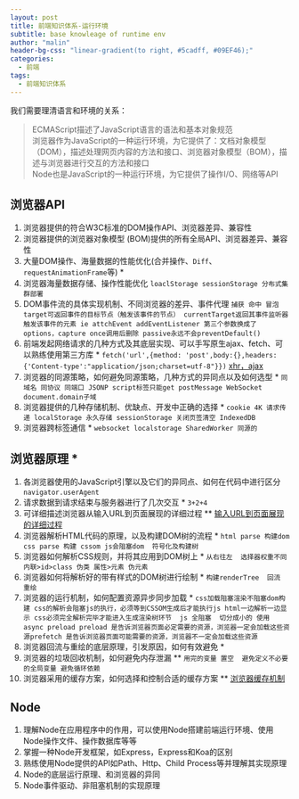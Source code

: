 ```yaml
---
layout: post
title: 前端知识体系-运行环境
subtitle: base knowleage of runtime env
author: "malin"
header-bg-css: "linear-gradient(to right, #5cadff, #09EF46);"
categories:
  - 前端
tags:
  - 前端知识体系
---
```


我们需要理清语言和环境的关系：

> ECMAScript描述了JavaScript语言的语法和基本对象规范  
> 浏览器作为JavaScript的一种运行环境，为它提供了：文档对象模型（DOM），描述处理网页内容的方法和接口、浏览器对象模型（BOM），描述与浏览器进行交互的方法和接口  
> Node也是JavaScript的一种运行环境，为它提供了操作I/O、网络等API

## 浏览器API

1. 浏览器提供的符合W3C标准的DOM操作API、浏览器差异、兼容性
2. 浏览器提供的浏览器对象模型 (BOM)提供的所有全局API、浏览器差异、兼容性
3. 大量DOM操作、海量数据的性能优化(合并操作、`Diff`、`requestAnimationFrame`等) *
4. 浏览器海量数据存储、操作性能优化 `loaclStorage sessionStorage 分布式集群部署`
5. DOM事件流的具体实现机制、不同浏览器的差异、事件代理  `捕获 命中 冒泡 target可返回事件的目标节点（触发该事件的节点） currentTarget返回其事件监听器触发该事件的元素 ie attchEvent addEventListener 第三个参数换成了options，capture once调用后删除 passive永远不会preventDefault()`
6. 前端发起网络请求的几种方式及其底层实现、可以手写原生ajax、fetch、可以熟练使用第三方库 * `fetch('url',{method: 'post',body:{},headers:{'Content-type':"application/json;charset=utf-8"}})` [xhr，ajax](https://blog.csdn.net/qq940853667/article/details/71178236)
7. 浏览器的同源策略，如何避免同源策略，几种方式的异同点以及如何选型 * `同域名 同协议 同端口 JSONP script标签只能get postMessage WebSocket document.domain子域`
8. 浏览器提供的几种存储机制、优缺点、开发中正确的选择 *  `cookie 4K 请求传递 localStorage 永久存储 sessionStorage 关闭页签清空 IndexedDB`
9. 浏览器跨标签通信 * `websocket localstorage SharedWorker 同源的`

<!--more-->
## 浏览器原理 *

1. 各浏览器使用的JavaScript引擎以及它们的异同点、如何在代码中进行区分 `navigator.userAgent`
2. 请求数据到请求结束与服务器进行了几次交互 *  `3+2+4`
3. 可详细描述浏览器从输入URL到页面展现的详细过程 **  [输入URL到页面展现的详细过程](/2019/12/27/2019-08-30-http)
4. 浏览器解析HTML代码的原理，以及构建DOM树的流程 * `html parse 构建dom css parse 构建 cssom js会阻塞dom  符号化及构建树`
5. 浏览器如何解析CSS规则，并将其应用到DOM树上 * `从右往左  选择器权重不同  内联>id>class 伪类 属性>元素 伪元素`
6. 浏览器如何将解析好的带有样式的DOM树进行绘制 * `构建renderTree  回流  重绘`
7. 浏览器的运行机制，如何配置资源异步同步加载 * `css加载阻塞渲染不阻塞dom构建 css的解析会阻塞js的执行，必须等到CSSOM生成后才能执行js html一边解析一边显示 css必须完全解析完毕才能进入生成渲染树环节  js 全阻塞  切分成小的 使用 async preload preload 是告诉浏览器页面必定需要的资源，浏览器一定会加载这些资源prefetch 是告诉浏览器页面可能需要的资源，浏览器不一定会加载这些资源`
8. 浏览器回流与重绘的底层原理，引发原因，如何有效避免 *
9.  浏览器的垃圾回收机制，如何避免内存泄漏 ** `用完的变量 置空  避免定义不必要的全局变量 避免循环依赖`
10. 浏览器采用的缓存方案，如何选择和控制合适的缓存方案 ** [浏览器缓存机制](https://www.jianshu.com/p/54cc04190252)

## Node

1. 理解Node在应用程序中的作用，可以使用Node搭建前端运行环境、使用Node操作文件、操作数据库等等
2. 掌握一种Node开发框架，如Express，Express和Koa的区别
3. 熟练使用Node提供的API如Path、Http、Child Process等并理解其实现原理
4. Node的底层运行原理、和浏览器的异同
5. Node事件驱动、非阻塞机制的实现原理
